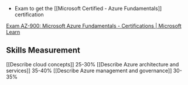- Exam to get the [[Microsoft Certified - Azure Fundamentals]] certification

[Exam AZ-900: Microsoft Azure Fundamentals - Certifications | Microsoft Learn](https://learn.microsoft.com/en-us/certifications/exams/az-900/)
## Skills Measurement

[[Describe cloud concepts]] 25-30%
[[Describe Azure architecture and services]] 35-40%
[[Describe Azure management and governance]] 30-35%